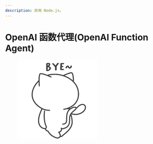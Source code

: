 ```yaml
---
description: 弃用 Node.js。
---
```


# OpenAI 函数代理(OpenAI Function Agent)

<figure><img src="../../../.gitbook/assets/giphy.gif" alt="" width="256"><figcaption></figcaption></figure>